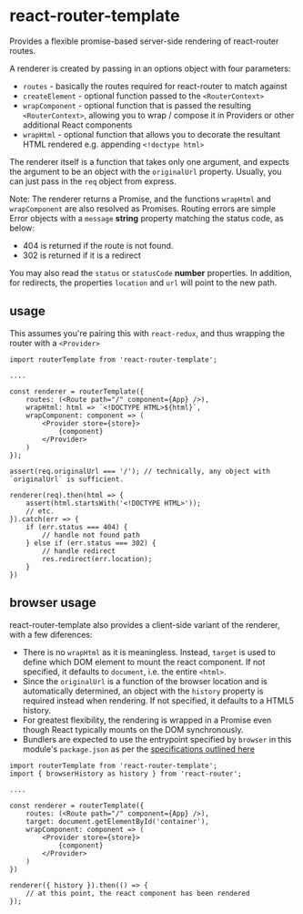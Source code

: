 # react-router-template

Provides a flexible promise-based server-side rendering of react-router routes.

A renderer is created by passing in an options object with four parameters:

* `routes` - basically the routes required for react-router to match against
* `createElement` - optional function passed to the `<RouterContext>`
* `wrapComponent` - optional function that is passed the resulting `<RouterContext>`, allowing you to wrap / compose it in Providers or other additional React components
* `wrapHtml` - optional function that allows you to decorate the resultant HTML rendered e.g. appending `<!doctype html>`

The renderer itself is a function that takes only one argument, and expects the argument to be an object with the `originalUrl` property. Usually, you can just pass in the `req` object from express.

Note: The renderer returns a Promise, and the functions `wrapHtml` and `wrapComponent` are also resolved as Promises. Routing errors are simple Error objects with a `message` **string** property matching the status code, as below:

* 404 is returned if the route is not found.
* 302 is returned if it is a redirect

You may also read the `status` or `statusCode` **number** properties. In addition, for redirects, the properties `location` and `url` will point to the new path.

## usage

This assumes you're pairing this with `react-redux`, and thus wrapping the router with a `<Provider>`

```
import routerTemplate from 'react-router-template';

....

const renderer = routerTemplate({
	routes: (<Route path="/" component={App} />),
	wrapHtml: html => `<!DOCTYPE HTML>${html}`,
	wrapComponent: component => (
		<Provider store={store}>
			{component}
		</Provider>
	)
});

assert(req.originalUrl === '/'); // technically, any object with `originalUrl` is sufficient.

renderer(req).then(html => {
	assert(html.startsWith('<!DOCTYPE HTML>'));
	// etc.
}).catch(err => {
	if (err.status === 404) {
		// handle not found path
	} else if (err.status === 302) {
		// handle redirect
		res.redirect(err.location);
	}
})
```

## browser usage

react-router-template also provides a client-side variant of the renderer, with a few diferences:

* There is no `wrapHtml` as it is meaningless. Instead, `target` is used to define which DOM element to mount the react component. If not specified, it defaults to `document`, i.e. the entire `<html>`.
* Since the `originalUrl` is a function of the browser location and is automatically determined, an object with the `history` property is required instead when rendering. If not specified, it defaults to a HTML5 history.
* For greatest flexibility, the rendering is wrapped in a Promise even though React typically mounts on the DOM synchronously.
* Bundlers are expected to use the entrypoint specified by `browser` in this module's `package.json` as per the [specifications outlined here][1]

```
import routerTemplate from 'react-router-template';
import { browserHistory as history } from 'react-router';

....

const renderer = routerTemplate({
	routes: (<Route path="/" component={App} />),
	target: document.getElementById('container'),
	wrapComponent: component => (
		<Provider store={store}>
			{component}
		</Provider>
	)
})

renderer({ history }).then(() => {
	// at this point, the react component has been rendered
});
```

[1]: https://github.com/defunctzombie/package-browser-field-spec